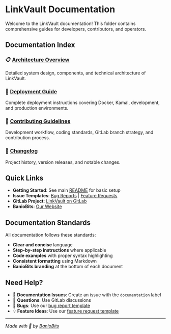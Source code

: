 # LinkVault Documentation

Welcome to the LinkVault documentation! This folder contains comprehensive guides for developers, contributors, and operators.

## Documentation Index

### 📋 [Architecture Overview](architecture.md)
Detailed system design, components, and technical architecture of LinkVault.

### 🚀 [Deployment Guide](deployment.md)
Complete deployment instructions covering Docker, Kamal, development, and production environments.

### 🤝 [Contributing Guidelines](contribution.md)
Development workflow, coding standards, GitLab branch strategy, and contribution process.

### 📝 [Changelog](../CHANGELOG.md)
Project history, version releases, and notable changes.

## Quick Links

- **Getting Started**: See main [README](../README.md) for basic setup
- **Issue Templates**: [Bug Reports](.gitlab/issue_templates/Bug.md) | [Feature Requests](.gitlab/issue_templates/Feature.md)
- **GitLab Project**: [LinkVault on GitLab](https://gitlab.com/baniobits/linkvault)
- **BanioBits**: [Our Website](https://www.baniobits.dev/)

## Documentation Standards

All documentation follows these standards:
- **Clear and concise** language
- **Step-by-step instructions** where applicable
- **Code examples** with proper syntax highlighting
- **Consistent formatting** using Markdown
- **BanioBits branding** at the bottom of each document

## Need Help?

- 📖 **Documentation Issues**: Create an issue with the `documentation` label
- 💬 **Questions**: Use GitLab discussions
- 🐛 **Bugs**: Use our [bug report template](.gitlab/issue_templates/Bug.md)
- 💡 **Feature Ideas**: Use our [feature request template](.gitlab/issue_templates/Feature.md)

---

*Made with 💜 by [BanioBits](https://www.baniobits.dev/)*
